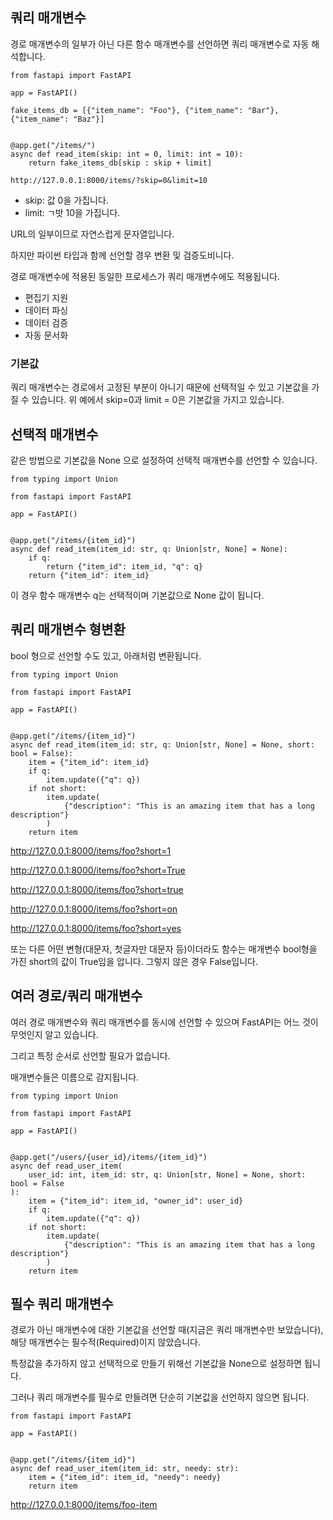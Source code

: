 ## 쿼리 매개변수

경로 매개변수의 일부가 아닌 다른 함수 매개변수를 선언하면 쿼리 매개변수로 자동 해석합니다.

```
from fastapi import FastAPI

app = FastAPI()

fake_items_db = [{"item_name": "Foo"}, {"item_name": "Bar"}, {"item_name": "Baz"}]


@app.get("/items/")
async def read_item(skip: int = 0, limit: int = 10):
    return fake_items_db[skip : skip + limit]
```

```
http://127.0.0.1:8000/items/?skip=0&limit=10
```
- skip: 값 0을 가집니다.
- limit: ㄱ밧 10을 가집니다.

URL의 일부이므로 자연스럽게 문자열입니다.

하지만 파이썬 타입과 함께 선언할 경우 변환 및 검증도비니다.

경로 매개변수에 적용된 동일한 프로세스가 쿼리 매개변수에도 적용됩니다.

- 편집기 지원
- 데이터 파싱
- 데이터 검증
- 자동 문서화

### 기본값 

쿼리 매개변수는 경로에서 고정된 부분이 아니기 때문에 선택적일 수 있고 기본값을 가질 수 있습니다.
위 예에서 skip=0과 limit = 0은 기본값을 가지고 있습니다.

## 선택적 매개변수

같은 방법으로 기본값을 None 으로 설정하여 선택적 매개변수를 선언할 수 있습니다.

```
from typing import Union

from fastapi import FastAPI

app = FastAPI()


@app.get("/items/{item_id}")
async def read_item(item_id: str, q: Union[str, None] = None):
    if q:
        return {"item_id": item_id, "q": q}
    return {"item_id": item_id}
```
이 경우 함수 매개변수 q는 선택적이며 기본값으로 None 값이 됩니다.

## 쿼리 매개변수 형변환

bool 형으로 선언할 수도 있고, 아래처럼 변환됩니다.

```
from typing import Union

from fastapi import FastAPI

app = FastAPI()


@app.get("/items/{item_id}")
async def read_item(item_id: str, q: Union[str, None] = None, short: bool = False):
    item = {"item_id": item_id}
    if q:
        item.update({"q": q})
    if not short:
        item.update(
            {"description": "This is an amazing item that has a long description"}
        )
    return item
```

http://127.0.0.1:8000/items/foo?short=1

http://127.0.0.1:8000/items/foo?short=True

http://127.0.0.1:8000/items/foo?short=true

http://127.0.0.1:8000/items/foo?short=on

http://127.0.0.1:8000/items/foo?short=yes

또는 다른 어떤 변형(대문자, 첫글자만 대문자 등)이더라도 함수는 매개변수 bool형을 가진 short의 값이 True임을 압니다. 그렇지 않은 경우 False입니다.

## 여러 경로/쿼리 매개변수

여러 경로 매개변수와 쿼리 매개변수를 동시에 선언할 수 있으며 FastAPI는 어느 것이 무엇인지 알고 있습니다.

그리고 특정 순서로 선언할 필요가 없습니다.

매개변수들은 이름으로 감지됩니다.

```
from typing import Union

from fastapi import FastAPI

app = FastAPI()


@app.get("/users/{user_id}/items/{item_id}")
async def read_user_item(
    user_id: int, item_id: str, q: Union[str, None] = None, short: bool = False
):
    item = {"item_id": item_id, "owner_id": user_id}
    if q:
        item.update({"q": q})
    if not short:
        item.update(
            {"description": "This is an amazing item that has a long description"}
        )
    return item
```

## 필수 쿼리 매개변수

경로가 아닌 매개변수에 대한 기본값을 선언할 때(지금은 쿼리 매개변수만 보았습니다), 해당 매개변수는 필수적(Required)이지 않았습니다.

특정값을 추가하지 않고 선택적으로 만들기 위해선 기본값을 None으로 설정하면 됩니다.

그러나 쿼리 매개변수를 필수로 만들려면 단순히 기본값을 선언하지 않으면 됩니다.

```
from fastapi import FastAPI

app = FastAPI()


@app.get("/items/{item_id}")
async def read_user_item(item_id: str, needy: str):
    item = {"item_id": item_id, "needy": needy}
    return item
```

http://127.0.0.1:8000/items/foo-item

